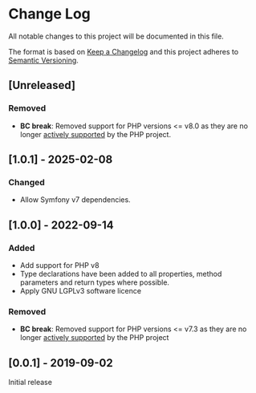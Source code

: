 # Change Log
All notable changes to this project will be documented in this file.

The format is based on [Keep a Changelog](http://keepachangelog.com/)
and this project adheres to [Semantic Versioning](http://semver.org/).

## [Unreleased]
### Removed
- **BC break**: Removed support for PHP versions <= v8.0 as they are no longer
  [actively supported](https://php.net/supported-versions.php) by the PHP project.

## [1.0.1] - 2025-02-08
### Changed
- Allow Symfony v7 dependencies.

## [1.0.0] - 2022-09-14
### Added
- Add support for PHP v8
- Type declarations have been added to all properties, method parameters and
  return types where possible.
- Apply GNU LGPLv3 software licence
### Removed
- **BC break**: Removed support for PHP versions <= v7.3 as they are no longer
  [actively supported](https://php.net/supported-versions.php) by the PHP project

## [0.0.1] - 2019-09-02
Initial release
